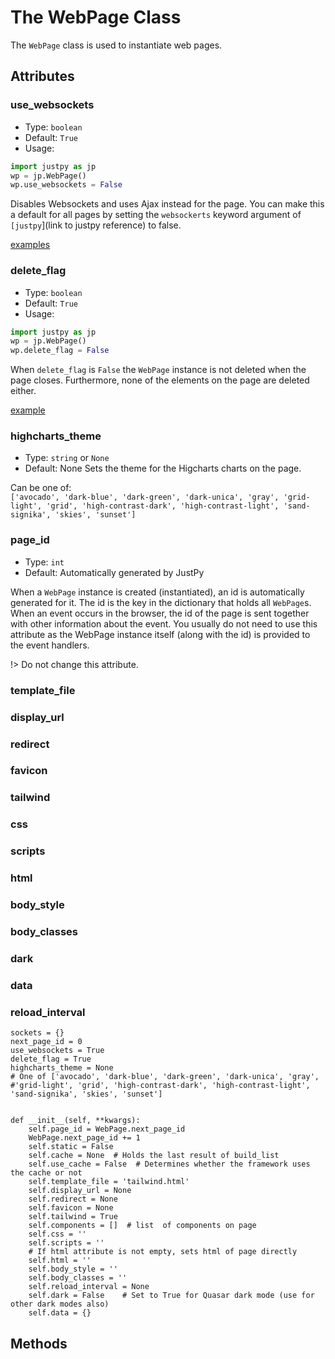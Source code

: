 # The WebPage Class

The `WebPage` class is used to instantiate web pages.

## Attributes

 ### use_websockets
 * Type: `boolean`
 * Default: `True`
 * Usage:
 
 ```python
import justpy as jp
wp = jp.WebPage()
wp.use_websockets = False
```

Disables Websockets and uses Ajax instead for the page. You can make this a default for all pages by setting the `websockerts` keyword argument of `[justpy`](link to justpy reference) to false. 

[examples](tutorial/ajax)
 
 ### delete_flag
 
 * Type: `boolean`
 * Default: `True`
 * Usage:
 
 ```python
import justpy as jp
wp = jp.WebPage()
wp.delete_flag = False
```

When `delete_flag` is `False` the `WebPage` instance is not deleted when the page closes. Furthermore, none of the elements on the page are deleted either.

[example](/tutorial/basic_concepts?id=creating-web-pages-once)
 
 
 ### highcharts_theme
 
 * Type: `string` or `None`
 * Default: None
 Sets the theme for the Higcharts charts on the page.
 
 Can be one of:  
 `['avocado', 'dark-blue', 'dark-green', 'dark-unica', 'gray', 'grid-light', 'grid', 'high-contrast-dark', 'high-contrast-light', 'sand-signika', 'skies', 'sunset']`
 
 ### page_id
 
 * Type: `int`
 * Default: Automatically generated by JustPy
 
 When a `WebPage` instance is created (instantiated), an id is automatically generated for it. The id is the key in the dictionary that holds all `WebPage`s. When an event occurs in the browser, the id of the page is sent together with other information about the event. You usually do not need to use this attribute as the WebPage instance itself (along with the id) is provided to the event handlers.
 
 !> Do not change this attribute. 
 
 ### template_file
 
 ### display_url
 
 ### redirect
 
 ### favicon
 
 ### tailwind
 
 ### css
 
 ### scripts
 
 ### html
 
 ### body_style
 
 ### body_classes
 
 ### dark
 
 ### data
 
 ### reload_interval
    
    sockets = {}
    next_page_id = 0
    use_websockets = True
    delete_flag = True
    highcharts_theme = None
    # One of ['avocado', 'dark-blue', 'dark-green', 'dark-unica', 'gray',
    #'grid-light', 'grid', 'high-contrast-dark', 'high-contrast-light', 'sand-signika', 'skies', 'sunset']


    def __init__(self, **kwargs):
        self.page_id = WebPage.next_page_id
        WebPage.next_page_id += 1
        self.static = False
        self.cache = None  # Holds the last result of build_list
        self.use_cache = False  # Determines whether the framework uses the cache or not
        self.template_file = 'tailwind.html'
        self.display_url = None
        self.redirect = None
        self.favicon = None
        self.tailwind = True
        self.components = []  # list  of components on page
        self.css = ''
        self.scripts = ''
        # If html attribute is not empty, sets html of page directly
        self.html = ''
        self.body_style = ''
        self.body_classes = ''
        self.reload_interval = None
        self.dark = False    # Set to True for Quasar dark mode (use for other dark modes also)
        self.data = {}


## Methods